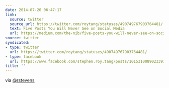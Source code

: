 ```yaml
---
date: 2014-07-20 06:47:17
link:
  source: twitter
  source_url: https://twitter.com/roytang/statuses/490749767903764481/
  text: Five Posts You Will Never See on Social Media
  url: https://medium.com/the-nib/five-posts-you-will-never-see-on-social-media-d9f47dd21383
source: twitter
syndicated:
- type: twitter
  url: https://twitter.com/roytang/statuses/490749767903764481/
- type: facebook
  url: https://www.facebook.com/stephen.roy.tang/posts/10153100890233912
title: ''
---
```


via [@rstevens](https://twitter.com/rstevens/)